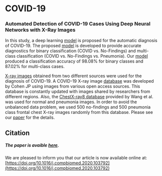 # COVID-19
### Automated Detection of COVID-19 Cases Using Deep Neural Networks with X-Ray Images

In this study, a deep learning [model](https://github.com/muhammedtalo/COVID-19/blob/master/DarkCovidNet.ipynb) is proposed for the automatic diagnosis of COVID-19. The proposed [model](https://github.com/muhammedtalo/COVID-19/blob/master/DarkCovidNet.ipynb) is developed to provide accurate diagnostics for binary classification (COVID vs. No-Findings) and multi-class classification (COVID vs. No-Findings vs. Pneumonia). Our [model](https://github.com/muhammedtalo/COVID-19/blob/master/DarkCovidNet.ipynb) produced a classification accuracy of 98.08% for binary classes and 87.02% for multi-class cases. 

[X-ray images](https://github.com/muhammedtalo/COVID-19/tree/master/X-Ray%20Image%20DataSet) obtained from two different sources were used for the diagnosis of COVID-19. A COVID-19 X-ray image [database](https://github.com/ieee8023/COVID-chestxray-dataset/)  was developed by Cohen JP using images from various open access sources. This database is constantly updated with images shared by researchers from different regions. Also, the [ChestX-ray8 database](http://openaccess.thecvf.com/content_cvpr_2017/papers/Wang_ChestX-ray8_Hospital-Scale_Chest_CVPR_2017_paper.pdf) provided by Wang et al. was used for normal and pneumonia images. In order to avoid the unbalanced data problem, we used 500 no-findings and 500 pneumonia class frontal chest X-ray images randomly from this database. Please see our [paper](https://www.researchgate.net/publication/340935440_Automated_Detection_of_COVID-19_Cases_Using_Deep_Neural_Networks_with_X-ray_Images) for the details.  

 ## Citation
 
 ##### The paper is avaible [here](https://www.researchgate.net/publication/340935440_Automated_Detection_of_COVID-19_Cases_Using_Deep_Neural_Networks_with_X-ray_Images).
 
 We are pleased to inform you that our article is now available online at:
[https://doi.org/10.1016/j.compbiomed.2020.103792](https://doi.org/10.1016/j.compbiomed.2020.103792)
 

